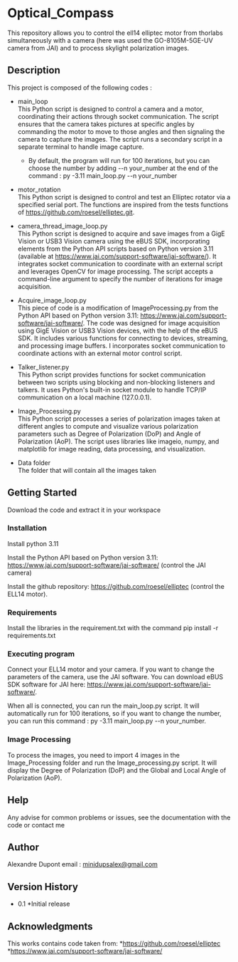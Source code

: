 # Optical_Compass
This repository allows you to control the ell14 elliptec motor from thorlabs simultaneously with a camera (here was used the GO-8105M-5GE-UV camera from JAI) and to process skylight polarization images.

## Description

This project is composed of the following codes :
* main_loop \
This Python script is designed to control a camera and a motor, coordinating their actions through socket communication. The script ensures that the camera takes pictures at specific angles by commanding the motor to move to those angles and then signaling the camera to capture the images. The script runs a secondary script in a separate terminal to handle image capture.
    * By default, the program will run for 100 iterations, but you can choose the number by adding --n your_number at the end of the command : py -3.11 main_loop.py --n your_number

* motor_rotation \
This Python script is designed to control and test an Elliptec rotator via a specified serial port. The functions are inspired from the tests functions of https://github.com/roesel/elliptec.git.

* camera_thread_image_loop.py \
This Python script is designed to acquire and save images from a GigE Vision or USB3 Vision camera using the eBUS SDK, incorporating elements from the Python API scripts based on Python version 3.11 (available at https://www.jai.com/support-software/jai-software/). It integrates socket communication to coordinate with an external script and leverages OpenCV for image processing. The script accepts a command-line argument to specify the number of iterations for image acquisition.

* Acquire_image_loop.py \
This piece of code is a modification of ImageProcessing.py from the Python API based on Python version 3.11: https://www.jai.com/support-software/jai-software/.
The code was designed for image acquisition using GigE Vision or USB3 Vision devices, with the help of the eBUS SDK. It includes various functions for connecting to devices, streaming, and processing image buffers. I incorporates socket communication to coordinate actions with an external motor control script.

* Talker_listener.py \
This Python script provides functions for socket communication between two scripts using blocking and non-blocking listeners and talkers. It uses Python's built-in socket module to handle TCP/IP communication on a local machine (127.0.0.1).

* Image_Processing.py \
This Python script processes a series of polarization images taken at different angles to compute and visualize various polarization parameters such as Degree of Polarization (DoP) and Angle of Polarization (AoP). The script uses libraries like imageio, numpy, and matplotlib for image reading, data processing, and visualization.

* Data folder \
The folder that will contain all the images taken

## Getting Started

Download the code and  extract it in your workspace

### Installation

Install python 3.11

Install the Python API based on Python version 3.11: https://www.jai.com/support-software/jai-software/ (control the JAI camera)

Install the github repository: https://github.com/roesel/elliptec (control the ELL14 motor).

### Requirements

Install the libraries in the requirement.txt with the command pip install -r requirements.txt

### Executing program

Connect your ELL14 motor and your camera. If you want to change the parameters of the camera, use the JAI software. You can download eBUS SDK software for JAI here: https://www.jai.com/support-software/jai-software/.

When all is connected, you can run the main_loop.py script. It will automatically run for 100 iterations, so if you want to change the number, you can run this command : py -3.11 main_loop.py --n your_number.

### Image Processing
To process the images, you need to import 4 images in the Image_Processing folder and run the Image_processing.py script. It will display the Degree of Polarization (DoP) and the Global and Local Angle of Polarization (AoP).

## Help
Any advise for common problems or issues, see the documentation with the code or contact me

## Author
Alexandre Dupont
email : minidupsalex@gmail.com

## Version History
* 0.1
    *Initial release

## Acknowledgments
This works contains code taken from:
    *https://github.com/roesel/elliptec
    *https://www.jai.com/support-software/jai-software/



